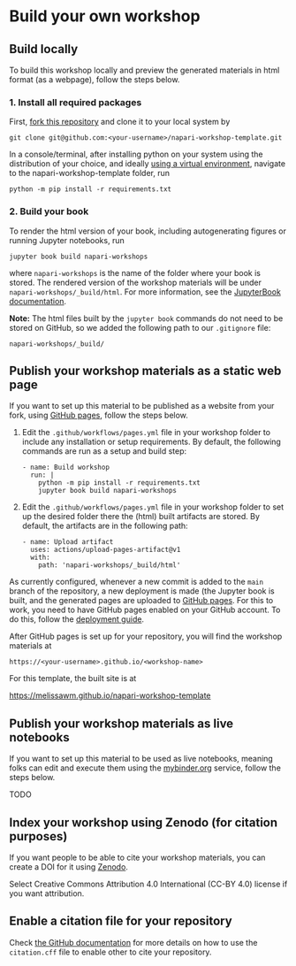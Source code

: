# Build your own workshop

## Build locally

To build this workshop locally and preview the generated materials in html format (as a webpage), follow the steps below.

### 1. Install all required packages

First, [fork this repository](https://docs.github.com/en/get-started/quickstart/fork-a-repo) and clone it to your local system by

```
git clone git@github.com:<your-username>/napari-workshop-template.git
```

In a console/terminal, after installing python on your system using the
distribution of your choice, and ideally
[using a virtual environment](https://packaging.python.org/en/latest/guides/installing-using-pip-and-virtual-environments/), navigate to the napari-workshop-template folder,
run

```
python -m pip install -r requirements.txt
```

### 2. Build your book

To render the html version of your book, including autogenerating figures or
running Jupyter notebooks, run

```
jupyter book build napari-workshops
```

where `napari-workshops` is the name of the folder where your book is stored.
The rendered version of the workshop materials will be under
`napari-workshops/_build/html`. For more information, see the
[JupyterBook documentation](https://jupyterbook.org/).

**Note:** The html files built by the `jupyter book` commands do not need to be
stored on GitHub, so we added the following path to our `.gitignore` file:

```
napari-workshops/_build/
```

## Publish your workshop materials as a static web page

If you want to set up this material to be published as a website from your fork, using [GitHub pages](https://pages.github.com/), follow the steps below.

1. Edit the `.github/workflows/pages.yml` file in your workshop folder to
   include any installation or setup requirements. By default, the following
   commands are run as a setup and build step:

    ```
    - name: Build workshop
      run: |
        python -m pip install -r requirements.txt
        jupyter book build napari-workshops
    ```

2. Edit the `.github/workflows/pages.yml` file in your workshop folder to
   set up the desired folder there the (html) built artifacts are stored. By
   default, the artifacts are in the following path:

    ```
    - name: Upload artifact
      uses: actions/upload-pages-artifact@v1
      with:
        path: 'napari-workshops/_build/html'
    ```

As currently configured, whenever a new commit is added to the `main` branch of the repository, a new deployment is made (the Jupyter book is built, and the
generated pages are uploaded to [GitHub pages](https://docs.github.com/en/pages/quickstart). For this to work, you need to have GitHub pages enabled on your GitHub account. To do this, follow the [deployment guide]().

After GitHub pages is set up for your repository, you will find the workshop materials at

```
https://<your-username>.github.io/<workshop-name>
```

For this template, the built site is at

https://melissawm.github.io/napari-workshop-template

## Publish your workshop materials as live notebooks

If you want to set up this material to be used as live notebooks, meaning folks
can edit and execute them using the [mybinder.org](https://mybinder.org/)
service, follow the steps below.

TODO

## Index your workshop using Zenodo (for citation purposes)

If you want people to be able to cite your workshop materials, you can create
a DOI for it using [Zenodo](https://docs.github.com/en/repositories/archiving-a-github-repository/referencing-and-citing-content).

Select Creative Commons Attribution 4.0 International (CC-BY 4.0) license if you want attribution.

## Enable a citation file for your repository

Check [the GitHub documentation](https://docs.github.com/en/repositories/managing-your-repositorys-settings-and-features/customizing-your-repository/about-citation-files) for more details on how to use the `citation.cff` file to enable other to cite your repository.
